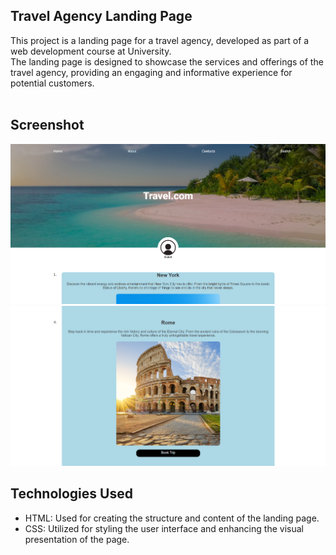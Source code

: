## Travel Agency Landing Page
This project is a landing page for a travel agency, developed as part of a web development course at University. <br>
The landing page is designed to showcase the services and offerings of the travel agency, providing an engaging and informative experience for potential customers. <br><br>

## Screenshot
![Alt Text](/scr.png)
![Alt Text](/scr2.png)


## Technologies Used
- HTML: Used for creating the structure and content of the landing page.
- CSS: Utilized for styling the user interface and enhancing the visual presentation of the page.

